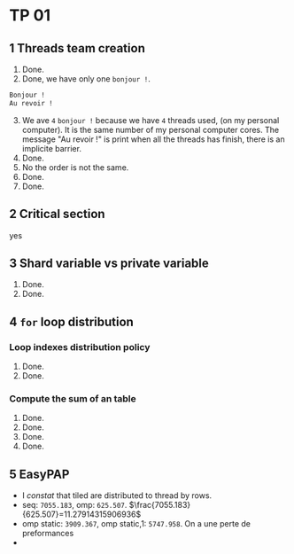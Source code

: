 # TP 01

## 1 Threads team creation

1. Done.
2. Done, we have only one `bonjour !`.

  ```txt
  Bonjour !
  Au revoir !
  ```

3. We ave `4` `bonjour !` because we have `4` threads used, (on my personal computer). It is the same number of my personal computer cores. The message "Au revoir !" is print when all the threads has finish, there is an implicite barrier.
4. Done.
5. No the order is not the same.
6. Done.
7. Done.

## 2 Critical section

yes

## 3 Shard variable vs private variable

1. Done.
2. Done.

## 4 `for` loop distribution

### Loop indexes distribution policy

1. Done.
2. Done.

### Compute the sum of an table

1. Done.
2. Done.
3. Done.
4. Done.

## 5 EasyPAP

- I *constat* that tiled are distributed to thread by rows.
- seq: `7055.183`, omp: `625.507`. $\frac{7055.183}{625.507}=11.27914315906936$
- omp static: `3909.367`, omp static,1: `5747.958`. On a une perte de preformances
- 